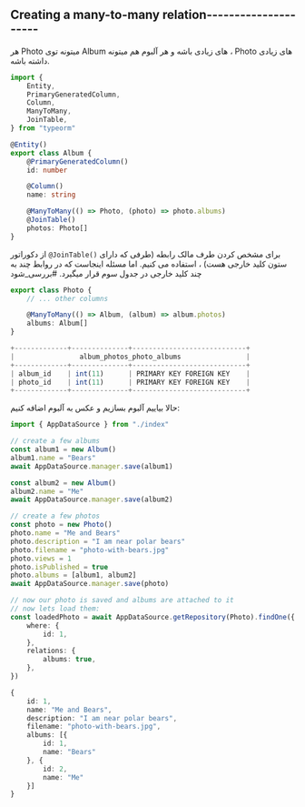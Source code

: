 ## Creating a many-to-many relation---------------------

هر Photo میتونه توی Album های زیادی باشه و هر آلبوم هم میتونه ، Photo های زیادی داشته باشه.

```ts
import {
    Entity,
    PrimaryGeneratedColumn,
    Column,
    ManyToMany,
    JoinTable,
} from "typeorm"

@Entity()
export class Album {
    @PrimaryGeneratedColumn()
    id: number

    @Column()
    name: string

    @ManyToMany(() => Photo, (photo) => photo.albums)
    @JoinTable()
    photos: Photo[]
}
```

از دکوراتور `@JoinTable()` برای مشخص کردن طرف مالک رابطه (طرفی که دارای ستون کلید خارجی هست) ، استفاده می کنیم. اما مسئله اینجاست که در روابط چند به چند کلید خارجی در جدول سوم قرار میگیرد. #بررسی_شود

```ts
export class Photo {
    // ... other columns

    @ManyToMany(() => Album, (album) => album.photos)
    albums: Album[]
}
```

```ts
+-------------+--------------+----------------------------+
|                album_photos_photo_albums                |
+-------------+--------------+----------------------------+
| album_id    | int(11)      | PRIMARY KEY FOREIGN KEY    |
| photo_id    | int(11)      | PRIMARY KEY FOREIGN KEY    |
+-------------+--------------+----------------------------+
```

حالا بیاییم آلبوم بسازیم و عکس به آلبوم اضافه کنیم:

```ts
import { AppDataSource } from "./index"

// create a few albums
const album1 = new Album()
album1.name = "Bears"
await AppDataSource.manager.save(album1)

const album2 = new Album()
album2.name = "Me"
await AppDataSource.manager.save(album2)

// create a few photos
const photo = new Photo()
photo.name = "Me and Bears"
photo.description = "I am near polar bears"
photo.filename = "photo-with-bears.jpg"
photo.views = 1
photo.isPublished = true
photo.albums = [album1, album2]
await AppDataSource.manager.save(photo)

// now our photo is saved and albums are attached to it
// now lets load them:
const loadedPhoto = await AppDataSource.getRepository(Photo).findOne({
    where: {
        id: 1,
    },
    relations: {
        albums: true,
    },
})
```

```ts
{
    id: 1,
    name: "Me and Bears",
    description: "I am near polar bears",
    filename: "photo-with-bears.jpg",
    albums: [{
        id: 1,
        name: "Bears"
    }, {
        id: 2,
        name: "Me"
    }]
}
```


